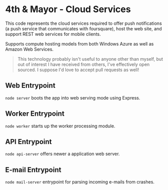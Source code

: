 # 4th & Mayor - Cloud Services
This code represents the cloud services required to offer push notifications (a push service that communicates with foursquare), host the web site, and support REST web services for mobile clients.

Supports compute hosting models from both Windows Azure as well as Amazon Web Services.

> This technology probably isn't useful to anyone other than myself, but out of interest I have received from others, I've effectively open sourced. I suppose I'd love to accept pull requests as well!

## Web Entrypoint
`node server` boots the app into web serving mode using Express.

## Worker Entrypoint
`node worker` starts up the worker processing module.

## API Entrypoint
`node api-server` offers newer a application web server.

## E-mail Entrypoint
`node mail-server` entrypoint for parsing incoming e-mails from crashes.
